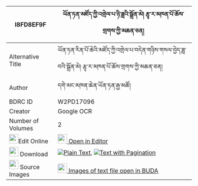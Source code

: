 |I8FD8EF9F|ཡོན་ཏན་མཛོད་ཀྱི་འགྲེལ་པ་ཉི་ཟླའི་སྒྲོན་མེ། རྩྭ་ར་མཁན་པོ་ཆོས་གྲགས་ཀྱི་མཆན་ཅན། 
| --- | --- 
|Alternative Title |ཡོན་ཏན་རིན་པོ་ཆེའི་མཛོད་ཀྱི་འགྲེལ་པ་བདེན་གཉིས་གསལ་བྱེད་ཟླ་བའི་སྒྲོན་མེ། རྩྭ་ར་མཁན་པོ་ཆོས་གྲགས་ཀྱི་མཆན་ཅན།
|Author| དགེ་མང་མཁན་ཆེན་ཡོན་ཏན་རྒྱ་མཚོ།
|BDRC ID | W2PD17096
|Creator | Google OCR
|Number of Volumes| 2
|<img width="25" src="https://img.icons8.com/color/25/000000/edit-property.png">Edit Online| [<img width="25" src="https://avatars.githubusercontent.com/u/45091458?s=200&v=4"> Open in Editor](http://editor.openpecha.org/I8FD8EF9F)
|<img width="25" src="https://img.icons8.com/fluent/48/000000/download-2.png"/>  Download | [![](https://img.icons8.com/color/20/000000/txt.png)Plain Text](https://github.com/Openpecha/I8FD8EF9F/releases/download/v2/yonten_dzo_kyi_drelpa_nyida_i__plain_I8FD8EF9F.zip), [![](https://img.icons8.com/color/20/000000/txt.png)Text with Pagination](https://github.com/Openpecha/I8FD8EF9F/releases/download/v2/yonten_dzo_kyi_drelpa_nyida_i__pages_I8FD8EF9F.zip)
|<img width="25" src="https://img.icons8.com/plasticine/100/000000/pictures-folder.png"/>  Source Images | [<img width="25" src="https://library.bdrc.io/icons/BUDA-small.svg"> Images of text file open in BUDA](https://library.bdrc.io/show/bdr:W2PD17096)